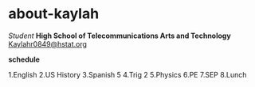 # about-kaylah

_Student_
**High School of Telecommunications Arts and Technology**
Kaylahr0849@hstat.org

**schedule**

1.English
2.US History
3.Spanish 5
4.Trig 2
5.Physics
6.PE
7.SEP
8.Lunch

